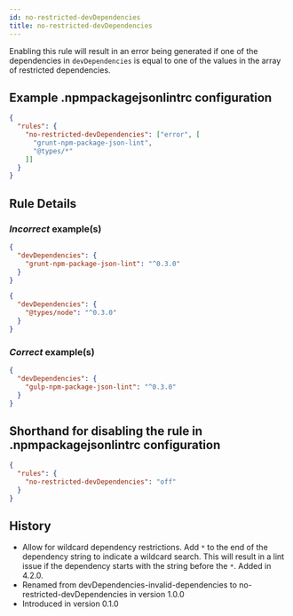 ```yaml
---
id: no-restricted-devDependencies
title: no-restricted-devDependencies
---
```


Enabling this rule will result in an error being generated if one of the dependencies in `devDependencies` is equal to one of the values in the array of restricted dependencies.

## Example .npmpackagejsonlintrc configuration

```json
{
  "rules": {
    "no-restricted-devDependencies": ["error", [
      "grunt-npm-package-json-lint",
      "@types/*"
    ]]
  }
}
```

## Rule Details

### *Incorrect* example(s)

```json
{
  "devDependencies": {
    "grunt-npm-package-json-lint": "^0.3.0"
  }
}
```

```json
{
  "devDependencies": {
    "@types/node": "^0.3.0"
  }
}
```

### *Correct* example(s)

```json
{
  "devDependencies": {
    "gulp-npm-package-json-lint": "^0.3.0"
  }
}
```

## Shorthand for disabling the rule in .npmpackagejsonlintrc configuration

```json
{
  "rules": {
    "no-restricted-devDependencies": "off"
  }
}
```

## History

* Allow for wildcard dependency restrictions. Add `*` to the end of the dependency string to indicate a wildcard search. This will result in a lint issue if the dependency starts with the string before the `*`. Added in 4.2.0.
* Renamed from devDependencies-invalid-dependencies to no-restricted-devDependencies in version 1.0.0
* Introduced in version 0.1.0
